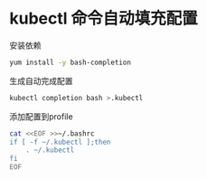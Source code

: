 # kubectl 命令自动填充配置

安装依赖

```bash
yum install -y bash-completion
```

生成自动完成配置

```bash
kubectl completion bash >.kubectl
```

添加配置到profile

```bash
cat <<EOF >>~/.bashrc
if [ -f ~/.kubectl ];then
    . ~/.kubectl
fi
EOF
```